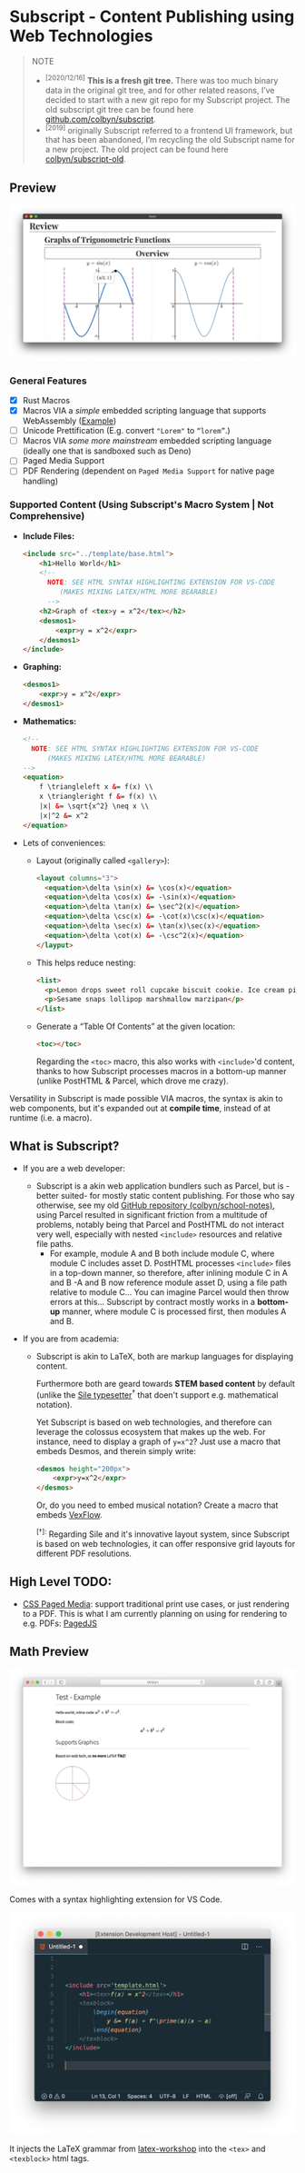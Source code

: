 # Subscript - Content Publishing using Web Technologies

> NOTE
> * <sup>[2020/12/16]</sup> **This is a fresh git tree.** There was too much binary data in the original git tree, and for other related reasons, I’ve decided to start with a new git repo for my Subscript project. The old subscript git tree can be found here [github.com/colbyn/subscript](https://github.com/colbyn/subscript).
> * <sup>[2019]</sup> originally Subscript referred to a frontend UI framework, but that has been abandoned, I’m recycling the old Subscript name for a new project. The old project can be found here [colbyn/subscript-old](https://github.com/colbyn/subscript-old).

## Preview

![Preview](assets/desmos-preview.png)

### General Features

- [x] Rust Macros
- [x] Macros VIA a *simple* embedded scripting language that supports WebAssembly ([Example](examples/school-notes/plugins/desmos1.rhai))
- [ ] Unicode Prettification (E.g. convert `"Lorem"` to `“lorem”`.)
- [ ] Macros VIA *some more mainstream* embedded scripting language (ideally one that is sandboxed such as Deno)
- [ ] Paged Media Support
- [ ] PDF Rendering (dependent on `Paged Media Support` for native page handling)

### Supported Content (Using Subscript's Macro System | Not Comprehensive)

- **Include Files:**
  ```html
  <include src="../template/base.html">
      <h1>Hello World</h1>
      <!--
        NOTE: SEE HTML SYNTAX HIGHLIGHTING EXTENSION FOR VS-CODE
           (MAKES MIXING LATEX/HTML MORE BEARABLE)
        -->
      <h2>Graph of <tex>y = x^2</tex></h2>
      <desmos1>
          <expr>y = x^2</expr>
      </desmos1>
  </include>
  ```

- **Graphing:**
  ```html
  <desmos1>
      <expr>y = x^2</expr>
  </desmos1>
  ```

- **Mathematics:**
  ```html
  <!--
    NOTE: SEE HTML SYNTAX HIGHLIGHTING EXTENSION FOR VS-CODE
        (MAKES MIXING LATEX/HTML MORE BEARABLE)
  -->
  <equation>
      f \triangleleft x &= f(x) \\
      x \triangleright f &= f(x) \\
      |x| &= \sqrt{x^2} \neq x \\
      |x|^2 &= x^2
  </equation>
  ```

- Lets of conveniences:
    * Layout (originally called `<gallery>`):
      ```html
      <layout columns="3">
        <equation>\delta \sin(x) &= \cos(x)</equation>
        <equation>\delta \cos(x) &= -\sin(x)</equation>
        <equation>\delta \tan(x) &= \sec^2(x)</equation>
        <equation>\delta \csc(x) &= -\cot(x)\csc(x)</equation>
        <equation>\delta \sec(x) &= \tan(x)\sec(x)</equation>
        <equation>\delta \cot(x) &= -\csc^2(x)</equation>
      </layput>
      ```
    * This helps reduce nesting:
      ```html
      <list>
        <p>Lemon drops sweet roll cupcake biscuit cookie. Ice cream pie apple pie fruitcake dessert sweet roll chocolate bar.</p>
        <p>Sesame snaps lollipop marshmallow marzipan</p>
      </list>
      ```
    * Generate a “Table Of Contents” at the given location:
      ```html
      <toc></toc>
      ```
      Regarding the `<toc>` macro, this also works with `<include>`'d content, thanks to how Subscript processes macros in a bottom-up manner (unlike PostHTML & Parcel, which drove me crazy). 

Versatility in Subscript is made possible VIA macros, the syntax is akin to web components, but it's expanded out at **compile time**, instead of at runtime (i.e. a macro).


## What is Subscript?

- If you are a web developer:
    - Subscript is a akin web application bundlers such as Parcel, but is -better suited- for mostly static content publishing. For those who say otherwise, see my old [GitHub repository (colbyn/school-notes)](https://github.com/colbyn/school-notes), using Parcel resulted in significant friction from a multitude of problems, notably being that Parcel and PostHTML do not interact very well, especially with nested `<include>` resources and relative file paths.
      + For example, module A and B both include module C, where module C includes asset D. PostHTML processes `<include>` files in a top-down manner, so therefore, after inlining module C in A and B -A and B now reference module asset D, using a file path relative to module C... You can imagine Parcel would then throw errors at this... Subscript by contract mostly works in a **bottom-up** manner, where module C is processed first, then modules A and B.

- If you are from academia:
    - Subscript is akin to LaTeX, both are markup languages for displaying content.

      Furthermore both are geard towards **STEM based content** by default (unlike the [Sile typesetter](https://sile-typesetter.org)<sup>†</sup> that doen't support e.g. mathematical notation).

      Yet Subscript is based on web technologies, and therefore can leverage the colossus ecosystem that makes up the web. For instance, need to display a graph of `y=x^2`? Just use a macro that embeds Desmos, and therein simply write:
      ```html
      <desmos height="200px">
          <expr>y=x^2</expr>
      </desmos>
      ```
      
      Or, do you need to embed musical notation? Create a macro that embeds [VexFlow](https://www.vexflow.com/). 

      <sup>[†]:</sup> Regarding Sile and it's innovative layout system, since Subscript is based on web technologies, it can offer responsive grid layouts for different PDF resolutions.


## High Level TODO:

- [CSS Paged Media](https://www.w3.org/TR/css-page-3/): support traditional print use cases, or just rendering to a PDF. This is what I am currently planning on using for rendering to e.g. PDFs: [PagedJS](https://www.pagedjs.org)

## Math Preview

![Preview](assets/preview.png)

Comes with a syntax highlighting extension for VS Code.

![VS-Code Preview](assets/preview-vscode-plugin.png)

It injects the LaTeX grammar from [latex-workshop](https://marketplace.visualstudio.com/items?itemName=James-Yu.latex-workshop) into the `<tex>` and `<texblock>` html tags. 

